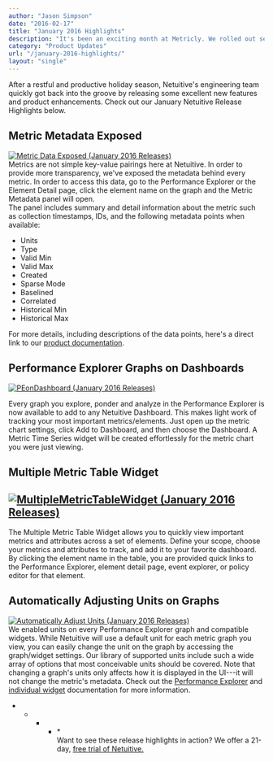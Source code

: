 ```yaml
---
author: "Jason Simpson"
date: "2016-02-17"
title: "January 2016 Highlights"
description: "It's been an exciting month at Metricly. We rolled out several new features, including Multiple Metric Table widgets! Check out our January 2016 Releases."
category: "Product Updates"
url: "/january-2016-highlights/"
layout: "single"
---
```


After a restful and productive holiday season, Netuitive's engineering team quickly got back into the groove by releasing some excellent new features and product enhancements. Check out our January Netuitive Release Highlights below.

Metric Metadata Exposed
-----------------------

[![Metric Data Exposed (January 2016 Releases)](https://s3-us-west-2.amazonaws.com/com-netuitive-app-usw2-public/wp-content/uploads/2016/03/MetricDataExposed.jpg)](https://s3-us-west-2.amazonaws.com/com-netuitive-app-usw2-public/wp-content/uploads/2016/03/MetricDataExposed.jpg)\
Metrics are not simple key-value pairings here at Netuitive. In order to provide more transparency, we've exposed the metadata behind every metric. In order to access this data, go to the Performance Explorer or the Element Detail page, click the element name on the graph and the Metric Metadata panel will open.\
The panel includes summary and detail information about the metric such as collection timestamps, IDs, and the following metadata points when available:

-   Units
-   Type
-   Valid Min
-   Valid Max
-   Created
-   Sparse Mode
-   Baselined
-   Correlated
-   Historical Min
-   Historical Max

For more details, including descriptions of the data points, here's a direct link to our [product documentation](https://help.netuitive.com/Content/Metrics/metrics_page.htm).

Performance Explorer Graphs on Dashboards
-----------------------------------------

[![PEonDashboard (January 2016 Releases)](https://s3-us-west-2.amazonaws.com/com-netuitive-app-usw2-public/wp-content/uploads/2016/03/PEonDashboard.jpg)](https://s3-us-west-2.amazonaws.com/com-netuitive-app-usw2-public/wp-content/uploads/2016/03/PEonDashboard.jpg)

Every graph you explore, ponder and analyze in the Performance Explorer is now available to add to any Netuitive Dashboard. This makes light work of tracking your most important metrics/elements. Just open up the metric chart settings, click Add to Dashboard, and then choose the Dashboard. A Metric Time Series widget will be created effortlessly for the metric chart you were just viewing.

Multiple Metric Table Widget
----------------------------

[![MultipleMetricTableWidget (January 2016 Releases)](https://s3-us-west-2.amazonaws.com/com-netuitive-app-usw2-public/wp-content/uploads/2016/03/MultipleMeticTableWidget.jpg)](https://s3-us-west-2.amazonaws.com/com-netuitive-app-usw2-public/wp-content/uploads/2016/03/MultipleMeticTableWidget.jpg)
--------------------------------------------------------------------------------------------------------------------------------------------------------------------------------------------------------------------------

The Multiple Metric Table Widget allows you to quickly view important metrics and attributes across a set of elements. Define your scope, choose your metrics and attributes to track, and add it to your favorite dashboard. By clicking the element name in the table, you are provided quick links to the Performance Explorer, element detail page, event explorer, or policy editor for that element.

Automatically Adjusting Units on Graphs
---------------------------------------

[![Automatically Adjust Units (January 2016 Releases)](https://s3-us-west-2.amazonaws.com/com-netuitive-app-usw2-public/wp-content/uploads/2016/03/Automatically-Adjust-Units.jpg)](https://s3-us-west-2.amazonaws.com/com-netuitive-app-usw2-public/wp-content/uploads/2016/03/Automatically-Adjust-Units.jpg)\
We enabled units on every Performance Explorer graph and compatible widgets. While Netuitive will use a default unit for each metric graph you view, you can easily change the unit on the graph by accessing the graph/widget settings. Our library of supported units include such a wide array of options that most conceivable units should be covered. Note that changing a graph's units only affects how it is displayed in the UI---it will not change the metric's metadata. Check out the [Performance Explorer](https://help.netuitive.com/Content/Performance/performance_explorer.htm#Metric_charts_section) and [individual widget](https://help.netuitive.com/Content/Dashboards/Widgets/widget_library.htm) documentation for more information.

* * * * *\
Want to see these release highlights in action? We offer a 21-day, [free trial of Netuitive.](/signup)
